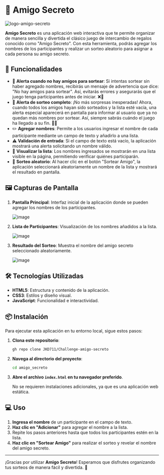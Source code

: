 # 🎁 Amigo Secreto

  ![logo-amigo-secreto](https://github.com/user-attachments/assets/73a5d349-3bef-45ee-8176-2b5cd818d935)

**Amigo Secreto** es una aplicación web interactiva que te permite organizar de manera sencilla y divertida el clásico juego de intercambio de regalos conocido como "Amigo Secreto". Con esta herramienta, podrás agregar los nombres de los participantes y realizar un sorteo aleatorio para asignar a cada persona su amigo secreto.

## 🚀 Funcionalidades
- 🚨 **Alerta cuando no hay amigos para sortear**: Si intentas sortear sin haber agregado nombres, recibirás un mensaje de advertencia que dice: "No hay amigos para sortear". Así, evitarás errores y asegurarás que el juego tenga participantes antes de iniciar. ❌🎲
- 🎉 **Alerta de sorteo completo**: ¡No más sorpresas inesperadas! Ahora, cuando todos los amigos hayan sido sorteados y la lista esté vacía, una alerta especial aparecerá en pantalla para informar al usuario que ya no quedan más nombres por sortear. Así, siempre sabrás cuándo el juego ha llegado a su fin. 🏁🎊
- ✏️ **Agregar nombres**: Permite a los usuarios ingresar el nombre de cada participante mediante un campo de texto y añadirlo a una lista.
- ⚠️ **Validación de entrada**: Si el campo de texto está vacío, la aplicación mostrará una alerta solicitando un nombre válido.
- 📜 **Visualizar la lista**: Los nombres ingresados se mostrarán en una lista visible en la página, permitiendo verificar quiénes participarán.
- 🎲 **Sorteo aleatorio**: Al hacer clic en el botón "Sortear Amigo", la aplicación seleccionará aleatoriamente un nombre de la lista y mostrará el resultado en pantalla.

## 🖼️ Capturas de Pantalla

1. **Pantalla Principal**: Interfaz inicial de la aplicación donde se pueden agregar los nombres de los participantes.

   ![image](https://github.com/user-attachments/assets/c3cc9014-ace4-4570-a50d-bdc8537390c7)

3. **Lista de Participantes**: Visualización de los nombres añadidos a la lista.
   
   ![image](https://github.com/user-attachments/assets/55003850-f48b-43ea-b9b9-212ac1c426c1)

4. **Resultado del Sorteo**: Muestra el nombre del amigo secreto seleccionado aleatoriamente.
   
   ![image](https://github.com/user-attachments/assets/eb626501-db93-4037-8375-174a4d4e71d4)


## 🛠️ Tecnologías Utilizadas

- **HTML5**: Estructura y contenido de la aplicación.
- **CSS3**: Estilos y diseño visual.
- **JavaScript**: Funcionalidad e interactividad.

## 📦 Instalación

Para ejecutar esta aplicación en tu entorno local, sigue estos pasos:

1. **Clona este repositorio**:

   ```bash
   gh repo clone JKD711/Challenge-amigo-secreto
   ```

2. **Navega al directorio del proyecto**:

   ```bash
   cd amigo_secreto
   ```

3. **Abre el archivo `index.html` en tu navegador preferido**.

   No se requieren instalaciones adicionales, ya que es una aplicación web estática.

## 💻 Uso

1. **Ingresa el nombre** de un participante en el campo de texto.
2. **Haz clic en "Adicionar"** para agregar el nombre a la lista.
3. Repite los pasos anteriores hasta que todos los participantes estén en la lista.
4. **Haz clic en "Sortear Amigo"** para realizar el sorteo y revelar el nombre del amigo secreto.


---

¡Gracias por utilizar **Amigo Secreto**! Esperamos que disfrutes organizando tus sorteos de manera fácil y divertida. 🎉
